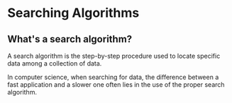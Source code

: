# Searching Algorithms

## What's a search algorithm?

A search algorithm is the step-by-step procedure used to locate specific data among a collection of data.

In computer science, when searching for data, the difference between a fast application and a slower one often lies in the use of the proper search algorithm.
